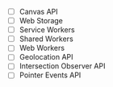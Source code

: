- [ ] Canvas API
- [ ] Web Storage
- [ ] Service Workers
- [ ] Shared Workers
- [ ] Web Workers
- [ ] Geolocation API
- [ ] Intersection Observer API
- [ ] Pointer Events API
